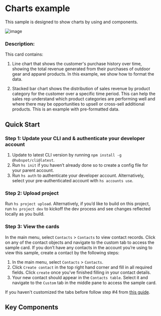 # Charts example

This sample is designed to show charts by using <LineChart> and <BarChart> components.

![image](https://git.hubteam.com/storage/user/1895/files/628730d1-0a31-496e-81b2-745532e3fe91)

### Description:

This card contains:

1. Line chart that shows the customer's purchase history over time, showing the total revenue generated from their purchases of outdoor gear and apparel products. In this example, we show how to format the data.

2. Stacked bar chart shows the distribution of sales revenue by product category for the customer over a specific time period. This can help the sales rep understand which product categories are performing well and where there may be opportunities to upsell or cross-sell additional products. This is an example with pre-formatted data.

## Quick Start

### Step 1: Update your CLI and & authenticate your developer account

1. Update to latest CLI version by running `npm install -g @hubspot/cli@latest`.
1. Run `hs init` if you haven’t already done so to create a config file for your parent account.
1. Run `hs auth` to authenticate your developer account. Alternatively, select your pre-authenticated account with `hs accounts use`.

### Step 2: Upload project

Run `hs project upload`. Alternatively, if you’d like to build on this project, run `hs project dev` to kickoff the dev process and see changes reflected locally as you build.

### Step 3: View the cards

In the main menu, select `Contacts` > `Contacts` to view contact records. Click on any of the contact objects and navigate to the custom tab to access the sample card. If you don’t have any contacts in the account you’re using to view this sample, create a contact by the following steps:

1. In the main menu, select `Contacts` > `Contacts`.
2. Click `Create contact` in the top right hand corner and fill in all required fields. Click `create` once you’ve finished filling in your contact details.
3. Your new contact should appear in the `Contacts table`. Select it and navigate to the `Custom` tab in the middle pane to access the sample card.

If you haven't customized the tabs before follow step #4 from [this guide](https://developers.hubspot.com/docs/platform/ui-extensions-quickstart).

## Key Components
